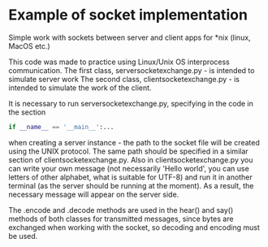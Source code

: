 # Example of socket implementation

Simple work with sockets between server and client apps for *nix (linux, MacOS etc.)

This code was made to practice using Linux/Unix OS interprocess communication.
The first class, serversocketexchange.py - is intended to simulate server work
The second class, clientsocketexchange.py - is intended to simulate the work of the client.

It is necessary to run serversocketexchange.py, specifying in the code in the section 
```py
if __name__ == '__main__':...
```
when creating a server instance - the path to the socket file will be created using the UNIX protocol. The same path should be specified in a similar section of clientsocketexchange.py. Also in clientsocketexchange.py you can write your own message (not necessarily 'Hello world', you can use letters of other alphabet, what is suitable for UTF-8) and run it in another terminal (as the server should be running at the moment).
As a result, the necessary message will appear on the server side.

The .encode and .decode methods are used in the hear() and say() methods of both classes for transmitted messages, since bytes are exchanged when working with the socket, so decoding and encoding must be used.
